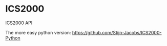 # ICS2000
ICS2000 API

The more easy python version: https://github.com/Stijn-Jacobs/ICS2000-Python

